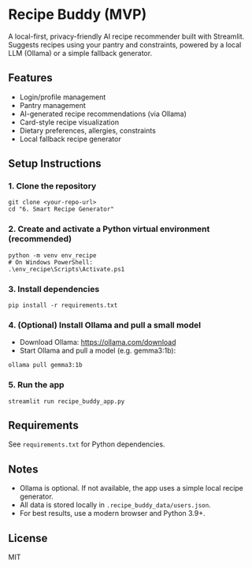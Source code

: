 # Recipe Buddy (MVP)

A local-first, privacy-friendly AI recipe recommender built with Streamlit. Suggests recipes using your pantry and constraints, powered by a local LLM (Ollama) or a simple fallback generator.

## Features
- Login/profile management
- Pantry management
- AI-generated recipe recommendations (via Ollama)
- Card-style recipe visualization
- Dietary preferences, allergies, constraints
- Local fallback recipe generator

## Setup Instructions

### 1. Clone the repository
```
git clone <your-repo-url>
cd "6. Smart Recipe Generator"
```

### 2. Create and activate a Python virtual environment (recommended)
```
python -m venv env_recipe
# On Windows PowerShell:
.\env_recipe\Scripts\Activate.ps1
```

### 3. Install dependencies
```
pip install -r requirements.txt
```

### 4. (Optional) Install Ollama and pull a small model
- Download Ollama: https://ollama.com/download
- Start Ollama and pull a model (e.g. gemma3:1b):
```
ollama pull gemma3:1b
```

### 5. Run the app
```
streamlit run recipe_buddy_app.py
```

## Requirements
See `requirements.txt` for Python dependencies.

## Notes
- Ollama is optional. If not available, the app uses a simple local recipe generator.
- All data is stored locally in `.recipe_buddy_data/users.json`.
- For best results, use a modern browser and Python 3.9+.

## License
MIT
